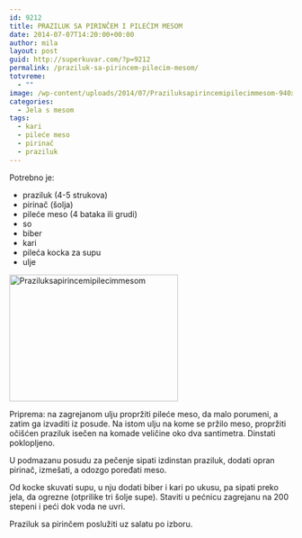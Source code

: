 ```yaml
---
id: 9212
title: PRAZILUK SA PIRINČEM I PILEĆIM MESOM
date: 2014-07-07T14:20:00+00:00
author: mila
layout: post
guid: http://superkuvar.com/?p=9212
permalink: /praziluk-sa-pirincem-pilecim-mesom/
totvreme:
  - ""
image: /wp-content/uploads/2014/07/Praziluksapirincemipilecimmesom-940x198.jpg
categories:
  - Jela s mesom
tags:
  - kari
  - pileće meso
  - pirinač
  - praziluk
---
```

Potrebno je:

  * praziluk (4-5 strukova)
  * pirinač (šolja)
  * pileće meso (4 bataka ili grudi)
  * so
  * biber
  * kari
  * pileća kocka za supu
  * ulje

[<img class="alignnone size-medium wp-image-9214" src="//superkuvar.com/wp-content/uploads/2014/07/Praziluksapirincemipilecimmesom-300x225.jpg" alt="Praziluksapirincemipilecimmesom" width="300" height="225" />](//superkuvar.com/wp-content/uploads/2014/07/Praziluksapirincemipilecimmesom.jpg)

Priprema: na zagrejanom ulju propržiti pileće meso, da malo porumeni, a zatim ga izvaditi iz posude. Na istom ulju na kome se pržilo meso, propržiti očišćen praziluk isečen na komade veličine oko dva santimetra. Dinstati poklopljeno.

U podmazanu posudu za pečenje sipati izdinstan praziluk, dodati opran pirinač, izmešati, a odozgo poređati meso.

Od kocke skuvati supu, u nju dodati biber i kari po ukusu, pa sipati preko jela, da ogrezne (otprilike tri šolje supe). Staviti u pećnicu zagrejanu na 200 stepeni i peći dok voda ne uvri.

Praziluk sa pirinčem poslužiti uz salatu po izboru.